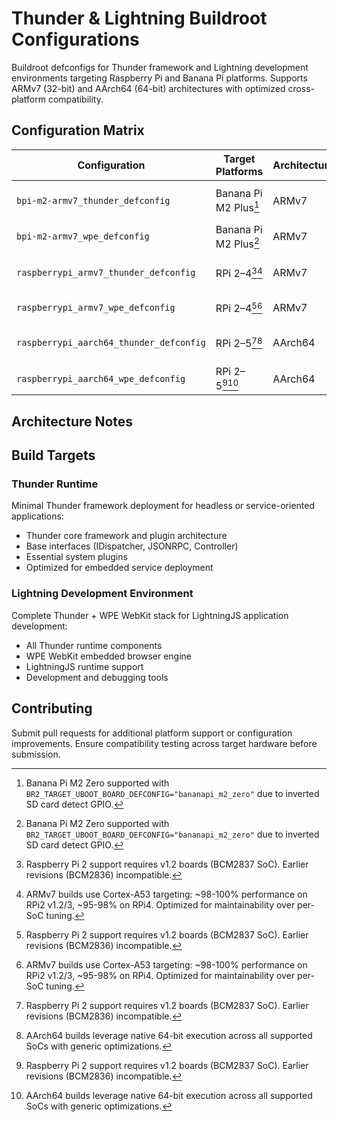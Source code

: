 # Thunder & Lightning Buildroot Configurations

Buildroot defconfigs for Thunder framework and Lightning development environments targeting Raspberry Pi and Banana Pi platforms. Supports ARMv7 (32-bit) and AArch64 (64-bit) architectures with optimized cross-platform compatibility.

## Configuration Matrix

| Configuration                             | Target Platforms         | Architecture | Components                 | Use Case |
|-------------------------------------------|--------------------------|--------------|----------------------------|----------|
| `bpi-m2-armv7_thunder_defconfig`          | Banana Pi M2 Plus[^1]    | ARMv7        | Thunder framework only     | Headless Thunder runtime |
| `bpi-m2-armv7_wpe_defconfig`        | Banana Pi M2 Plus[^1]    | ARMv7        | Thunder + WPE WebKit       | Lightning/WPEWebkit development |
| `raspberrypi_armv7_thunder_defconfig`     | RPi 2–4[^2][^3]          | ARMv7        | Thunder framework only     | Headless Thunder runtime |
| `raspberrypi_armv7_wpe_defconfig`   | RPi 2–4[^2][^3]          | ARMv7        | Thunder + WPE WebKit       | Lightning/WPEWebkit development |
| `raspberrypi_aarch64_thunder_defconfig`     | RPi 2–5[^2][^4]          | AArch64      | Thunder framework only     | Headless Thunder runtime |
| `raspberrypi_aarch64_wpe_defconfig`   | RPi 2–5[^2][^4]          | AArch64      | Thunder + WPE WebKit       | Lightning/WPEWebkit development |

## Architecture Notes

[^1]: Banana Pi M2 Zero supported with `BR2_TARGET_UBOOT_BOARD_DEFCONFIG="bananapi_m2_zero"` due to inverted SD card detect GPIO.

[^2]: Raspberry Pi 2 support requires v1.2 boards (BCM2837 SoC). Earlier revisions (BCM2836) incompatible.

[^3]: ARMv7 builds use Cortex-A53 targeting: ~98-100% performance on RPi2 v1.2/3, ~95-98% on RPi4. Optimized for maintainability over per-SoC tuning.

[^4]: AArch64 builds leverage native 64-bit execution across all supported SoCs with generic optimizations.

## Build Targets

### Thunder Runtime
Minimal Thunder framework deployment for headless or service-oriented applications:
- Thunder core framework and plugin architecture
- Base interfaces (IDispatcher, JSONRPC, Controller)
- Essential system plugins
- Optimized for embedded service deployment

### Lightning Development Environment  
Complete Thunder + WPE WebKit stack for LightningJS application development:
- All Thunder runtime components
- WPE WebKit embedded browser engine
- LightningJS runtime support
- Development and debugging tools

## Contributing

Submit pull requests for additional platform support or configuration improvements. Ensure compatibility testing across target hardware before submission.